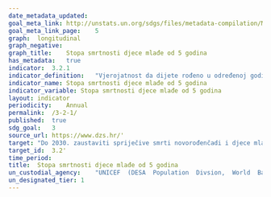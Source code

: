 ```yaml
---	
date_metadata_updated:	
goal_meta_link:	http://unstats.un.org/sdgs/files/metadata-compilation/Metadata-Goal-3.pdf'
goal_meta_link_page:	5
graph:	longitudinal
graph_negative:	
graph_title:	Stopa smrtnosti djece mlađe od 5 godina
has_metadata:	true
indicator:	3.2.1
indicator_definition:	"Vjerojatnost da dijete rođeno u određenoj godini ili razdoblju umre prije navršene 5. godine života, pod uvjetom djelovanja stope smrtnosti te specifične dobi u tom periodu, izraženo na 1000 živorođenih. Stopa smrtnosti djece mlađe od 5 godina kao što je definirano, jasno govoreći, nije stopa (tj. broj umrlih podijeljen s brojem stanovništva u opasnosti tijekom određenog vremenskog razdoblja) nego vjerojatnost smrti proizašla iz tablica mortaliteta i izražena kao stopa na 1000 živorođenih."
indicator_name:	Stopa smrtnosti djece mlađe od 5 godina
indicator_variable:	Stopa smrtnosti djece mlađe od 5 godina
layout:	indicator
periodicity:	Annual
permalink:	/3-2-1/
published:	true
sdg_goal:	3
source_url:	https://www.dzs.hr/'
target:	"Do 2030. zaustaviti spriječive smrti novorođenčadi i djece mlađe od 5 godina, s ciljem da sve države smanje neonatalu smrtnost na barem 12 (ili manje) na 1 000 živorođenih, a smrtnost djece do 5 godina starosti na barem 25 (ili manje) na 1 000 živorođenih"
target_id:	3.2'
time_period:	
title:	Stopa smrtnosti djece mlađe od 5 godina
un_custodial_agency:	"UNICEF  (DESA  Population  Divsion,  World  Bank)"
un_designated_tier:	1
---	
```


